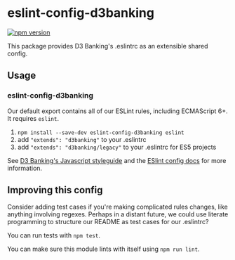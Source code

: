 # eslint-config-d3banking

[![npm version](https://badge.fury.io/js/eslint-config-d3banking.svg)](http://badge.fury.io/js/eslint-config-d3banking)

This package provides D3 Banking's .eslintrc as an extensible shared config.

## Usage

### eslint-config-d3banking

Our default export contains all of our ESLint rules, including ECMAScript 6+. It requires `eslint`.

1. `npm install --save-dev eslint-config-d3banking eslint`
2. add `"extends": "d3banking"` to your .eslintrc
2. add `"extends": "d3banking/legacy"` to your .eslintrc for ES5 projects


See [D3 Banking's Javascript styleguide](https://github.com/LodoSoftware/javascript-style-guide) and
the [ESlint config docs](http://eslint.org/docs/user-guide/configuring#extending-configuration-files)
for more information.

## Improving this config

Consider adding test cases if you're making complicated rules changes, like anything involving regexes. Perhaps in a distant future, we could use literate programming to structure our README as test cases for our .eslintrc?

You can run tests with `npm test`.

You can make sure this module lints with itself using `npm run lint`.
